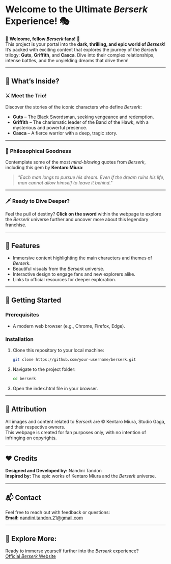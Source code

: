 # Welcome to the Ultimate *Berserk* Experience! 🎭

🎉 **Welcome, fellow *Berserk* fans!** 🎉  
This project is your portal into the **dark, thrilling, and epic world of *Berserk***! It’s packed with exciting content that explores the journey of the *Berserk* trilogy: **Guts**, **Griffith**, and **Casca**. Dive into their complex relationships, intense battles, and the unyielding dreams that drive them!

---

## 🌟 What’s Inside?

### ⚔️ **Meet the Trio!**
Discover the stories of the iconic characters who define *Berserk*:  
- **Guts** – The Black Swordsman, seeking vengeance and redemption.  
- **Griffith** – The charismatic leader of the Band of the Hawk, with a mysterious and powerful presence.  
- **Casca** – A fierce warrior with a deep, tragic story.  

---

### 🧠 **Philosophical Goodness**  
Contemplate some of the most *mind-blowing* quotes from *Berserk*, including this gem by **Kentaro Miura**:  
> *"Each man longs to pursue his dream. Even if the dream ruins his life, man cannot allow himself to leave it behind."*

---

### 🗡️ **Ready to Dive Deeper?**  
Feel the pull of destiny? **Click on the sword** within the webpage to explore the *Berserk* universe further and uncover more about this legendary franchise.

---

## 🎨 **Features**
- Immersive content highlighting the main characters and themes of *Berserk*.
- Beautiful visuals from the *Berserk* universe.
- Interactive design to engage fans and new explorers alike.
- Links to official resources for deeper exploration.

---

## 🚀 **Getting Started**

### Prerequisites  
- A modern web browser (e.g., Chrome, Firefox, Edge).

### Installation  
1. Clone this repository to your local machine:  
   ```bash
   git clone https://github.com/your-username/berserk.git

2. Navigate to the project folder:
   ```bash
   cd berserk

3. Open the index.html file in your browser.

---

## 📜 Attribution  
All images and content related to *Berserk* are © Kentaro Miura, Studio Gaga, and their respective owners.  
This webpage is created for fan purposes only, with no intention of infringing on copyrights.

---

## ❤️ Credits  
**Designed and Developed by:** Nandini Tandon  
**Inspired by:** The epic works of Kentaro Miura and the *Berserk* universe.

---

## 📬 Contact  
Feel free to reach out with feedback or questions:  
**Email:** [nandini.tandon.21@gmail.com](mailto:nandini.tandon.21@gmail.com)

---

## 🌌 Explore More:  
Ready to immerse yourself further into the *Berserk* experience?  
[Official *Berserk* Website](https://berserk-anime.com/)

